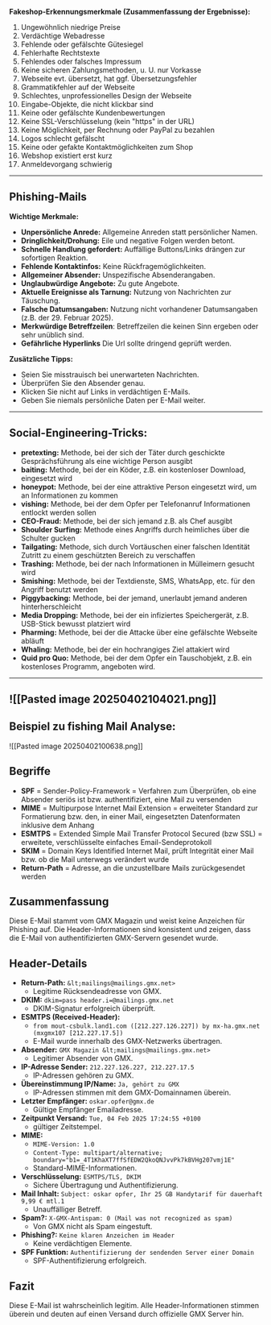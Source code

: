 **Fakeshop-Erkennungsmerkmale (Zusammenfassung der Ergebnisse):**

1. Ungewöhnlich niedrige Preise
2. Verdächtige Webadresse
3. Fehlende oder gefälschte Gütesiegel
4. Fehlerhafte Rechtstexte
5. Fehlendes oder falsches Impressum
6. Keine sicheren Zahlungsmethoden, u. U. nur Vorkasse
7. Webseite evt. übersetzt, hat ggf. Übersetzungsfehler
8. Grammatikfehler auf der Webseite
9. Schlechtes, unprofessionelles Design der Webseite
10. Eingabe-Objekte, die nicht klickbar sind
11. Keine oder gefälschte Kundenbewertungen
12. Keine SSL-Verschlüsselung (kein "https" in der URL)
13. Keine Möglichkeit, per Rechnung oder PayPal zu bezahlen
14. Logos schlecht gefälscht
15. Keine oder gefakte Kontaktmöglichkeiten zum Shop
16. Webshop existiert erst kurz
17. Anmeldevorgang schwierig

---

## Phishing-Mails

**Wichtige Merkmale:**

- **Unpersönliche Anrede:** Allgemeine Anreden statt persönlicher Namen.
- **Dringlichkeit/Drohung:** Eile und negative Folgen werden betont.
- **Schnelle Handlung gefordert:** Auffällige Buttons/Links drängen zur sofortigen Reaktion.
- **Fehlende Kontaktinfos:** Keine Rückfragemöglichkeiten.
- **Allgemeiner Absender:** Unspezifische Absenderangaben.
- **Unglaubwürdige Angebote:** Zu gute Angebote.
- **Aktuelle Ereignisse als Tarnung:** Nutzung von Nachrichten zur Täuschung.
- **Falsche Datumsangaben:** Nutzung nicht vorhandener Datumsangaben (z.B. der 29. Februar 2025).
- **Merkwürdige Betreffzeilen**: Betreffzeilen die keinen Sinn ergeben oder sehr unüblich sind.
- **Gefährliche Hyperlinks** Die Url sollte dringend geprüft werden.

**Zusätzliche Tipps:**

- Seien Sie misstrauisch bei unerwarteten Nachrichten.
- Überprüfen Sie den Absender genau.
- Klicken Sie nicht auf Links in verdächtigen E-Mails.
- Geben Sie niemals persönliche Daten per E-Mail weiter.
---
## Social-Engineering-Tricks:

- **pretexting:** Methode, bei der sich der Täter durch geschickte Gesprächsführung als eine wichtige Person ausgibt
- **baiting:** Methode, bei der ein Köder, z.B. ein kostenloser Download, eingesetzt wird
- **honeypot:** Methode, bei der eine attraktive Person eingesetzt wird, um an Informationen zu kommen
- **vishing:** Methode, bei der dem Opfer per Telefonanruf Informationen entlockt werden sollen
- **CEO-Fraud:** Methode, bei der sich jemand z.B. als Chef ausgibt
- **Shoulder Surfing:** Methode eines Angriffs durch heimliches über die Schulter gucken
- **Tailgating:** Methode, sich durch Vortäuschen einer falschen Identität Zutritt zu einem geschützten Bereich zu verschaffen
- **Trashing:** Methode, bei der nach Informationen in Mülleimern gesucht wird
- **Smishing:** Methode, bei der Textdienste, SMS, WhatsApp, etc. für den Angriff benutzt werden
- **Piggybacking:** Methode, bei der jemand, unerlaubt jemand anderen hinterherschleicht
- **Media Dropping:** Methode, bei der ein infiziertes Speichergerät, z.B. USB-Stick bewusst platziert wird
- **Pharming:** Methode, bei der die Attacke über eine gefälschte Webseite abläuft
- **Whaling:** Methode, bei der ein hochrangiges Ziel attakiert wird
- **Quid pro Quo:** Methode, bei der dem Opfer ein Tauschobjekt, z.B. ein kostenloses Programm, angeboten wird.

---
![[Pasted image 20250402104021.png]]
---
## Beispiel zu fishing Mail Analyse: 

![[Pasted image 20250402100638.png]]
## Begriffe

- **SPF** = Sender-Policy-Framework = Verfahren zum Überprüfen, ob eine Absender seriös ist bzw. authentifiziert, eine Mail zu versenden 
- **MIME** = Multipurpose Internet Mail Extension = erweiteter Standard zur Formatierung bzw. den, in einer Mail, eingesetzten Datenformaten inklusive dem Anhang
- **ESMTPS** =  Extended Simple Mail Transfer Protocol Secured (bzw SSL) = erweitete, verschlüsselte einfaches Email-Sendeprotokoll
- **SKIM** = Domain Keys Identified Internet Mail, prüft Integrität einer Mail bzw. ob die Mail unterwegs verändert wurde
- **Return-Path** = Adresse, an die unzustellbare Mails zurückgesendet werden

## Zusammenfassung

Diese E-Mail stammt vom GMX Magazin und weist keine Anzeichen für Phishing auf. Die Header-Informationen sind konsistent und zeigen, dass die E-Mail von authentifizierten GMX-Servern gesendet wurde.

## Header-Details

* **Return-Path:** `&lt;mailings@mailings.gmx.net>`
    * Legitime Rücksendeadresse von GMX.
* **DKIM:** `dkim=pass header.i=@mailings.gmx.net`
    * DKIM-Signatur erfolgreich überprüft.
* **ESMTPS (Received-Header):**
    * `from mout-csbulk.land1.com ([212.227.126.227]) by mx-ha.gmx.net (mxgmx107 [212.227.17.5])`
    * E-Mail wurde innerhalb des GMX-Netzwerks übertragen.
* **Absender:** `GMX Magazin &lt;mailings@mailings.gmx.net>`
    * Legitimer Absender von GMX.
* **IP-Adresse Sender:** `212.227.126.227, 212.227.17.5`
    * IP-Adressen gehören zu GMX.
* **Übereinstimmung IP/Name:** `Ja, gehört zu GMX`
    * IP-Adressen stimmen mit dem GMX-Domainnamen überein.
* **Letzter Empfänger:** `oskar.opfer@gmx.de`
    * Gültige Empfänger Emailadresse.
* **Zeitpunkt Versand:** `Tue, 04 Feb 2025 17:24:55 +0100`
    * gültiger Zeitstempel.
* **MIME:**
    * `MIME-Version: 1.0`
    * `Content-Type: multipart/alternative; boundary="b1=_4T1KhaXT7ffSfEDW2QkoQNJvvPk7kBVHg207vmj1E"`
    * Standard-MIME-Informationen.
* **Verschlüsselung:** `ESMTPS/TLS, DKIM`
    * Sichere Übertragung und Authentifizierung.
* **Mail Inhalt:** `Subject: oskar opfer, Ihr 25 GB Handytarif für dauerhaft 9,99 € mtl.1`
    * Unauffälliger Betreff.
* **Spam?:** `X-GMX-Antispam: 0 (Mail was not recognized as spam)`
    * Von GMX nicht als Spam eingestuft.
* **Phishing?:** `Keine klaren Anzeichen im Header`
    * Keine verdächtigen Elemente.
* **SPF Funktion:** `Authentifizierung der sendenden Server einer Domain`
    * SPF-Authentifizierung erfolgreich.


## Fazit

Diese E-Mail ist wahrscheinlich legitim. Alle Header-Informationen stimmen überein und deuten auf einen Versand durch offizielle GMX Server hin.